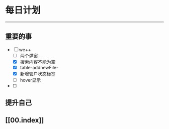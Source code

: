 
# 每日计划
---
## 重要的事

- [ ]  we++
     - [ ]   两个弹窗
     - [x] 搜索内容不能为空
     - [x] table-addnewFile-
     - [x] 新增管户状态标签
     - [ ] hover显示
- [ ]  



## 提升自己

  



## [[00.index]]











